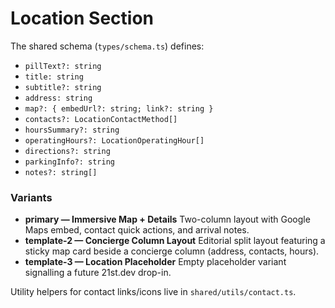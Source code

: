 # Location Section

The shared schema (`types/schema.ts`) defines:

- `pillText?: string`
- `title: string`
- `subtitle?: string`
- `address: string`
- `map?: { embedUrl?: string; link?: string }`
- `contacts?: LocationContactMethod[]`
- `hoursSummary?: string`
- `operatingHours?: LocationOperatingHour[]`
- `directions?: string`
- `parkingInfo?: string`
- `notes?: string[]`

### Variants
- **primary — Immersive Map + Details**
  Two-column layout with Google Maps embed, contact quick actions, and arrival notes.
- **template-2 — Concierge Column Layout**
  Editorial split layout featuring a sticky map card beside a concierge column (address, contacts, hours).
- **template-3 — Location Placeholder**
  Empty placeholder variant signalling a future 21st.dev drop-in.

Utility helpers for contact links/icons live in `shared/utils/contact.ts`.
